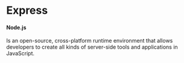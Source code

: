 # Express 

   #### Node.js 
   Is an open-source, cross-platform runtime environment that allows developers to create all kinds of server-side tools and applications in JavaScript.
